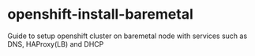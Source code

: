 # openshift-install-baremetal
Guide to setup openshift cluster on baremetal node with services such as DNS, HAProxy(LB) and DHCP
